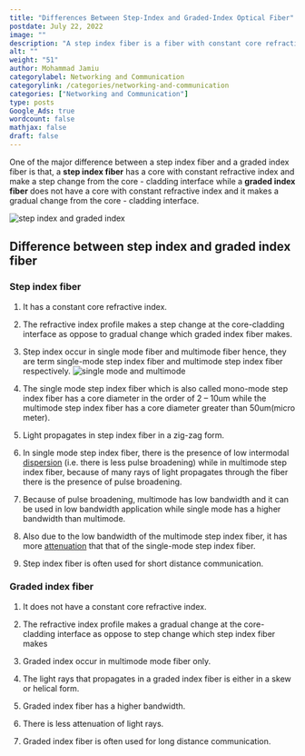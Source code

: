 ```yaml
---
title: "Differences Between Step-Index and Graded-Index Optical Fiber"
postdate: July 22, 2022
image: ""
description: "A step index fiber is a fiber with constant core refractive index while a graded index fiber doesnot have a constant core refractive index"
alt: ""
weight: "51"
author: Mohammad Jamiu
categorylabel: Networking and Communication
categorylink: /categories/networking-and-communication
categories: ["Networking and Communication"]
type: posts
Google_Ads: true
wordcount: false
mathjax: false
draft: false
---
```


One of the major difference between a step index fiber and a graded index fiber is that, a **step index fiber** has a core with constant refractive index and make a step change from the core - cladding interface while a **graded index fiber** does not have a core with constant refractive index and it makes a gradual change from the core - cladding interface.

   <img loading="lazy" src="/images/fiberoptics_3.webp" alt="step index and graded index">

## Difference between step index and graded index fiber

### Step index fiber

1. It has a constant core refractive index.

1. The refractive index profile makes a step change at the core-cladding interface as oppose to gradual change which graded index fiber makes.
1. Step index occur in single mode fiber and multimode fiber hence, they are term single-mode step index fiber and multimode step index fiber respectively.
   <img loading="lazy" src="/images/fiberoptics_4.webp" alt="single mode and multimode">
1. The single mode step index fiber which is also called mono-mode step index fiber has a core diameter in the order of 2 – 10um while the multimode step index fiber has a core diameter greater than 50um(micro meter).
1. Light propagates in step index fiber in a zig-zag form.
1. In single mode step index fiber, there is the presence of low intermodal <a class="links-to-article" href="/networking/what-is-dispersion-in-optical-fiber-and-the-types/">dispersion</a> (i.e. there is less pulse broadening) while in multimode step index fiber, because of many rays of light propagates through the fiber there is the presence of pulse broadening.
1. Because of pulse broadening, multimode has low bandwidth and it can be used in low bandwidth application while single mode has a higher bandwidth than multimode.
1. Also due to the low bandwidth of the multimode step index fiber, it has more <a class="links-to-article" href="/networking/what-are-the-different-causes-of-transmission-impairments/">attenuation</a> that that of the single-mode step index fiber.
1. Step index fiber is often used for short distance communication.

### Graded index fiber

1. It does not have a constant core refractive index.

1. The refractive index profile makes a gradual change at the core-cladding interface as oppose to step change which step index fiber makes
1. Graded index occur in multimode mode fiber only.
1. The light rays that propagates in a graded index fiber is either in a skew or helical form.
1. Graded index fiber has a higher bandwidth.
1. There is less attenuation of light rays.
1. Graded index fiber is often used for long distance communication.
